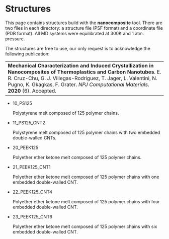 # Structures

This page contains structures build with the **nanocomposite** tool.  There are two files in each directory: a structure file (PSF format) and a coordinate file (PDB format). All MD systems were equilibrated at 300K and 1 atm. pressure.

The structures are free to use, our only request is to acknowledge the following publication:  

<table>
    <tr>
        <td>
<strong>Mechanical Characterization and Induced Crystallization in Nanocomposites of Thermoplastics and Carbon Nanotubes</strong>. E. R. Cruz-Chu, G. J. Villegas-Rodriguez, T. Jager, L. Valentini, N. Pugno, K. Gkagkas, F. Grater. <i>NPJ Computational Materials</i>. <b>2020</b> (6). Accepted.
</td>
    </tr>
</table>




* 10_PS125

  Polystyrene melt composed of 125 polymer chains.  

 
* 11_PS125_CNT2

  Polystyrene melt composed of 125 polymer chains with two embedded double-walled CNTs.


* 20_PEEK125

  Polyether ether ketone melt composed of 125 polymer chains.


* 21_PEEK125_CNT1

  Polyether ether ketone melt composed of 125 polymer chains with one embedded double-walled CNT. 


* 22_PEEK125_CNT4

  Polyether ether ketone melt composed of 125 polymer chains with four embedded double-walled CNT.  


* 23_PEEK125_CNT6

  Polyether ether ketone melt composed of 125 polymer chains with six embedded double-walled CNT.


